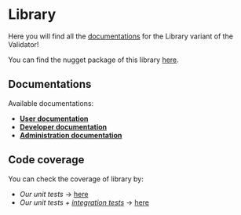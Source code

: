 # Library

Here you will find all the [documentations](../../index.md#documentation) for the Library variant of the Validator!

You can find the nugget package of this library [here](https://www.nuget.org/packages/CSVW-validator-lib).

## Documentations

Available documentations:
- **[User documentation](user/index.md)**
- **[Developer documentation](developer/index.md)**
- **[Administration documentation](administration/index.md)**

## Code coverage

You can check the coverage of library by:
- *Our unit tests* -> [here](../code_coverage/unit/html/index.html)
- *Our unit tests + [integration tests](https://w3c.github.io/csvw/tests/#manifest-validation)* -> [here](../code_coverage/unit_plus_integration/html/index.html)